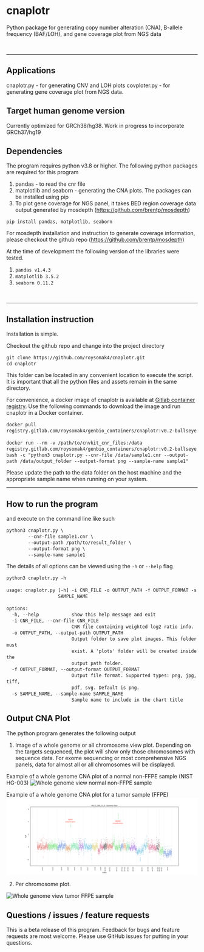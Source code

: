 # cnaplotr

Python package for generating copy number alteration (CNA), B-allele frequency (BAF/LOH), and gene coverage plot from NGS data

<br>
<hr>

## Applications

cnaplotr.py - for generating CNV and LOH plots
covploter.py - for generating gene coverage plot from NGS data.

## Target human genome version

Currently optimized for GRCh38/hg38. Work in progress to incorporate GRCh37/hg19

## Dependencies

The program requires python v3.8 or higher. The following python packages are required for this program

1. pandas - to read the cnr file
2. matplotlib and seaborn - generating the CNA plots.
   The packages can be installed using pip
3. To plot gene coverage for NGS panel, it takes BED region coverage data output generated by mosdepth (https://github.com/brentp/mosdepth)

```
pip install pandas, matplotlib, seaborn
```

For mosdepth installation and instruction to generate coverage information, please checkout the github repo (https://github.com/brentp/mosdepth)

At the time of development the following version of the libraries were tested.

1. `pandas v1.4.3`
2. `matplotlib 3.5.2`
3. `seaborn 0.11.2`
<br>
<hr>

## Installation instruction

Installation is simple.

Checkout the github repo and change into the project directory

```
git clone https://github.com/roysomak4/cnaplotr.git
cd cnaplotr
```

This folder can be located in any convenient location to execute the script. It is important that all the python files and assets remain in the same directory.

For convenience, a docker image of cnaplotr is available at <a href="https://gitlab.com/roysomak4/genbio_containers/container_registry/3271241" target="_blank">Gitlab container registry</a>. Use the following commands to download the image and run cnaplotr in a Docker container.

```
docker pull registry.gitlab.com/roysomak4/genbio_containers/cnaplotr:v0.2-bullseye

docker run --rm -v /path/to/cnvkit_cnr_files:/data registry.gitlab.com/roysomak4/genbio_containers/cnaplotr:v0.2-bullseye bash -c "python3 cnaplotr.py --cnr-file /data/sample1.cnr --output-path /data/output_folder --output-format png --sample-name sample1"
```

Please update the path to the data folder on the host machine and the appropriate sample name when running on your system.
<br>

<hr>

## How to run the program

and execute on the command line like such

```
python3 cnaplotr.py \
        --cnr-file sample1.cnr \
        --output-path /path/to/result_folder \
        --output-format png \
        --sample-name sample1
```

The details of all options can be viewed using the `-h` or `--help` flag

```
python3 cnaplotr.py -h

usage: cnaplotr.py [-h] -i CNR_FILE -o OUTPUT_PATH -f OUTPUT_FORMAT -s
                   SAMPLE_NAME

options:
  -h, --help            show this help message and exit
  -i CNR_FILE, --cnr-file CNR_FILE
                        CNR file containing weighted log2 ratio info.
  -o OUTPUT_PATH, --output-path OUTPUT_PATH
                        Output folder to save plot images. This folder must
                        exist. A 'plots' folder will be created inside the
                        output path folder.
  -f OUTPUT_FORMAT, --output-format OUTPUT_FORMAT
                        Output file format. Supported types: png, jpg, tiff,
                        pdf, svg. Default is png.
  -s SAMPLE_NAME, --sample-name SAMPLE_NAME
                        Sample name to include in the chart title
```

## Output CNA Plot

The python program generates the following output

1. Image of a whole genome or all chromosome view plot. Depending on the targets sequenced, the plot will show only those chromosomes with sequence data. For exome sequencing or most comprehensive NGS panels, data for almost all or all chromosomes will be displayed.

Example of a whole genome CNA plot of a normal non-FFPE sample (NIST HG-003)
![Whole genome view normal non-FFPE sample](https://github.com/roysomak4/cnaplotr/raw/main/plots/Normal_sample_whole_genome_view.png)

Example of a whole genome CNA plot for a tumor sample (FFPE)
![Whole genome view tumor FFPE sample](https://github.com/roysomak4/cnaplotr/raw/main/plots/Tumor_whole_genome_view_FFPE.png)

2. Per chromosome plot.

![Whole genome view tumor FFPE sample](https://github.com/roysomak4/cnaplotr/raw/main/plots/Tumor_FFPE_chr17.png)

## Questions / issues / feature requests

This is a beta release of this program. Feedback for bugs and feature requests are most welcome. Please use GitHub issues for putting in your questions.
